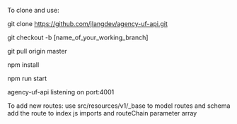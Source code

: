 To clone and use:

git clone https://github.com/jlangdev/agency-uf-api.git

git checkout -b [name_of_your_working_branch]

git pull origin master

npm install

npm run start

agency-uf-api listening on port:4001



To add new routes:
    use src/resources/v1/_base to model routes and schema
    add the route to index js imports and routeChain parameter array
